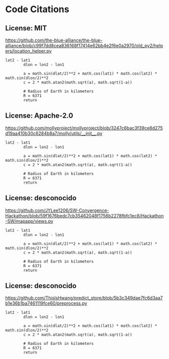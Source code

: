 # Code Citations

## License: MIT

https://github.com/the-blue-alliance/the-blue-alliance/blob/c99f7dd8cea836168f17414e62bb4e2f6e0a2970/old_py2/helpers/location_helper.py

```
lat2 - lat1
        dlon = lon2 - lon1

        a = math.sin(dlat/2)**2 + math.cos(lat1) * math.cos(lat2) * math.sin(dlon/2)**2
        c = 2 * math.atan2(math.sqrt(a), math.sqrt(1-a))

        # Radius of Earth in kilometers
        R = 6371
        return
```

## License: Apache-2.0

https://github.com/mollyproject/mollyproject/blob/3247c6bac3f39ce8d275d19aa410b30c6284b8a7/molly/utils/__init__.py

```
lat2 - lat1
        dlon = lon2 - lon1

        a = math.sin(dlat/2)**2 + math.cos(lat1) * math.cos(lat2) * math.sin(dlon/2)**2
        c = 2 * math.atan2(math.sqrt(a), math.sqrt(1-a))

        # Radius of Earth in kilometers
        R = 6371
        return
```

## License: desconocido

https://github.com/JYLee1206/SW-Convergence-Hackathon/blob/59f1676bedc7cb35462048f1756b2278fbfc1ec8/Hackathon-SW/mapapp/views.py

```
lat2 - lat1
        dlon = lon2 - lon1

        a = math.sin(dlat/2)**2 + math.cos(lat1) * math.cos(lat2) * math.sin(dlon/2)**2
        c = 2 * math.atan2(math.sqrt(a), math.sqrt(1-a))

        # Radius of Earth in kilometers
        R = 6371
        return
```

## License: desconocido

https://github.com/ThisIsHwang/predict_store/blob/5b3c349dae7fc6d3aa7b1e36b1ba7461119fce60/preprocess.py

```
lat2 - lat1
        dlon = lon2 - lon1

        a = math.sin(dlat/2)**2 + math.cos(lat1) * math.cos(lat2) * math.sin(dlon/2)**2
        c = 2 * math.atan2(math.sqrt(a), math.sqrt(1-a))

        # Radius of Earth in kilometers
        R = 6371
        return
```
